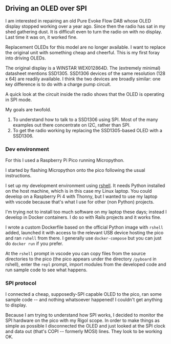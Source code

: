 ## Driving an OLED over SPI

I am interested in repairing an old Pure Evoke Flow DAB whose OLED display stopped working over a year ago. Since then the radio has sat in my shed gathering dust. It is difficult even to turn the radio on with no display. Last time it was on, it worked fine.

Replacement OLEDs for this model are no longer available. I want to replace the original unit with something cheap and cheerful. This is my first foray into driving OLEDs.

The original display is a WINSTAR WEX012864D. The (extremely minimal) datasheet mentions SSD1305. SSD1306 devices of the same resolution (128 x 64) are readily available. I think the two devices are broadly similar: one key difference is to do with a charge pump circuit.

A quick look at the circuit inside the radio shows that the OLED is operating in SPI mode.

My goals are twofold.

1. To understand how to talk to a SSD1306 using SPI. Most of the many examples out there concentrate on I2C, rather than SPI.
2. To get the radio working by replacing the SSD1305-based OLED with a SSD1306.

### Dev environment
For this I used a Raspberry Pi Pico running Micropython.

I started by flashing Micropython onto the pico following the usual instructions.

I set up my development environment using [rshell](https://github.com/dhylands/rshell). It needs Python installed on the host machine, which is in this case my Linux laptop. You could develop on a Raspberry Pi 4 with Thonny, but I wanted to use my laptop with vscode because that's what I use for other (non Python) projects.

I'm trying not to install too much software on my laptop these days; instead I develop in Docker containers. I do so with Rails projects and it works fine.

I wrote a custom Dockerfile based on the official Python image with `rshell` added, launched it with access to the relevant USB device hosting the pico and ran `rshell` from there. I generally use `docker-compose` but you can just do `docker run` if you prefer.

At the `rshell` prompt in vscode you can copy files from the source directories to the pico (the pico appears under the directory `/pyboard` in rshell), enter the `repl` prompt, import modules from the developed code and run sample code to see what happens.

### SPI protocol
I connected a cheap, supposedly-SPI capable OLED to the pico, ran some sample code -- and nothing whatsoever happened! I couldn't get anything to display.

Because I am trying to understand how SPI works, I decided to monitor the SPI hardware on the pico with my Rigol scope. In order to make things as simple as possible I disconnected the OLED and just looked at the SPI clock and data out (that's COPI -- formerly MOSI) lines. They look to be working OK.


